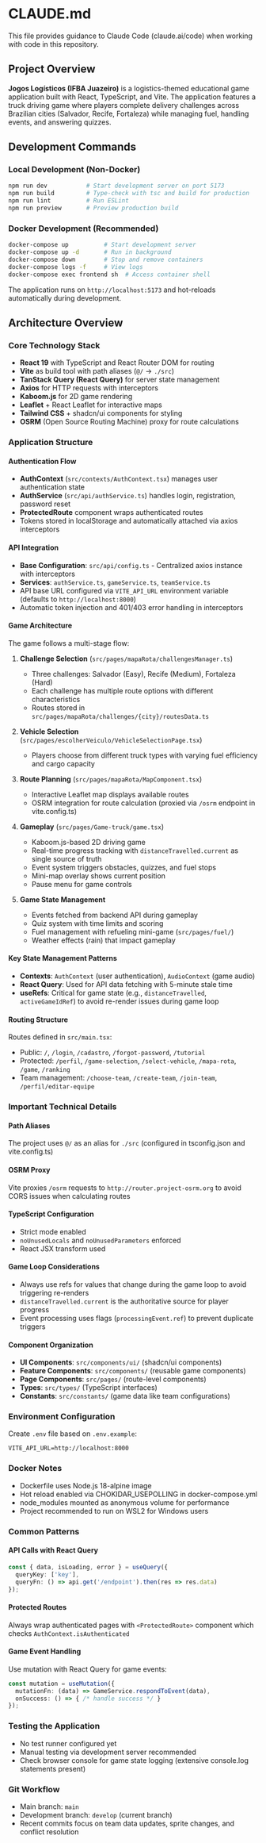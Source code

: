 # CLAUDE.md

This file provides guidance to Claude Code (claude.ai/code) when working with code in this repository.

## Project Overview

**Jogos Logísticos (IFBA Juazeiro)** is a logistics-themed educational game application built with React, TypeScript, and Vite. The application features a truck driving game where players complete delivery challenges across Brazilian cities (Salvador, Recife, Fortaleza) while managing fuel, handling events, and answering quizzes.

## Development Commands

### Local Development (Non-Docker)
```bash
npm run dev           # Start development server on port 5173
npm run build         # Type-check with tsc and build for production
npm run lint          # Run ESLint
npm run preview       # Preview production build
```

### Docker Development (Recommended)
```bash
docker-compose up          # Start development server
docker-compose up -d       # Run in background
docker-compose down        # Stop and remove containers
docker-compose logs -f     # View logs
docker-compose exec frontend sh  # Access container shell
```

The application runs on `http://localhost:5173` and hot-reloads automatically during development.

## Architecture Overview

### Core Technology Stack
- **React 19** with TypeScript and React Router DOM for routing
- **Vite** as build tool with path aliases (`@/` → `./src`)
- **TanStack Query (React Query)** for server state management
- **Axios** for HTTP requests with interceptors
- **Kaboom.js** for 2D game rendering
- **Leaflet** + React Leaflet for interactive maps
- **Tailwind CSS** + shadcn/ui components for styling
- **OSRM** (Open Source Routing Machine) proxy for route calculations

### Application Structure

#### Authentication Flow
- **AuthContext** (`src/contexts/AuthContext.tsx`) manages user authentication state
- **AuthService** (`src/api/authService.ts`) handles login, registration, password reset
- **ProtectedRoute** component wraps authenticated routes
- Tokens stored in localStorage and automatically attached via axios interceptors

#### API Integration
- **Base Configuration**: `src/api/config.ts` - Centralized axios instance with interceptors
- **Services**: `authService.ts`, `gameService.ts`, `teamService.ts`
- API base URL configured via `VITE_API_URL` environment variable (defaults to `http://localhost:8000`)
- Automatic token injection and 401/403 error handling in interceptors

#### Game Architecture
The game follows a multi-stage flow:

1. **Challenge Selection** (`src/pages/mapaRota/challengesManager.ts`)
   - Three challenges: Salvador (Easy), Recife (Medium), Fortaleza (Hard)
   - Each challenge has multiple route options with different characteristics
   - Routes stored in `src/pages/mapaRota/challenges/{city}/routesData.ts`

2. **Vehicle Selection** (`src/pages/escolherVeiculo/VehicleSelectionPage.tsx`)
   - Players choose from different truck types with varying fuel efficiency and cargo capacity

3. **Route Planning** (`src/pages/mapaRota/MapComponent.tsx`)
   - Interactive Leaflet map displays available routes
   - OSRM integration for route calculation (proxied via `/osrm` endpoint in vite.config.ts)

4. **Gameplay** (`src/pages/Game-truck/game.tsx`)
   - Kaboom.js-based 2D driving game
   - Real-time progress tracking with `distanceTravelled.current` as single source of truth
   - Event system triggers obstacles, quizzes, and fuel stops
   - Mini-map overlay shows current position
   - Pause menu for game controls

5. **Game State Management**
   - Events fetched from backend API during gameplay
   - Quiz system with time limits and scoring
   - Fuel management with refueling mini-game (`src/pages/fuel/`)
   - Weather effects (rain) that impact gameplay

#### Key State Management Patterns
- **Contexts**: `AuthContext` (user authentication), `AudioContext` (game audio)
- **React Query**: Used for API data fetching with 5-minute stale time
- **useRefs**: Critical for game state (e.g., `distanceTravelled`, `activeGameIdRef`) to avoid re-render issues during game loop

#### Routing Structure
Routes defined in `src/main.tsx`:
- Public: `/`, `/login`, `/cadastro`, `/forgot-password`, `/tutorial`
- Protected: `/perfil`, `/game-selection`, `/select-vehicle`, `/mapa-rota`, `/game`, `/ranking`
- Team management: `/choose-team`, `/create-team`, `/join-team`, `/perfil/editar-equipe`

### Important Technical Details

#### Path Aliases
The project uses `@/` as an alias for `./src` (configured in tsconfig.json and vite.config.ts)

#### OSRM Proxy
Vite proxies `/osrm` requests to `http://router.project-osrm.org` to avoid CORS issues when calculating routes

#### TypeScript Configuration
- Strict mode enabled
- `noUnusedLocals` and `noUnusedParameters` enforced
- React JSX transform used

#### Game Loop Considerations
- Always use refs for values that change during the game loop to avoid triggering re-renders
- `distanceTravelled.current` is the authoritative source for player progress
- Event processing uses flags (`processingEvent.ref`) to prevent duplicate triggers

#### Component Organization
- **UI Components**: `src/components/ui/` (shadcn/ui components)
- **Feature Components**: `src/components/` (reusable game components)
- **Page Components**: `src/pages/` (route-level components)
- **Types**: `src/types/` (TypeScript interfaces)
- **Constants**: `src/constants/` (game data like team configurations)

### Environment Configuration

Create `.env` file based on `.env.example`:
```
VITE_API_URL=http://localhost:8000
```

### Docker Notes
- Dockerfile uses Node.js 18-alpine image
- Hot reload enabled via CHOKIDAR_USEPOLLING in docker-compose.yml
- node_modules mounted as anonymous volume for performance
- Project recommended to run on WSL2 for Windows users

### Common Patterns

#### API Calls with React Query
```typescript
const { data, isLoading, error } = useQuery({
  queryKey: ['key'],
  queryFn: () => api.get('/endpoint').then(res => res.data)
});
```

#### Protected Routes
Always wrap authenticated pages with `<ProtectedRoute>` component which checks `AuthContext.isAuthenticated`

#### Game Event Handling
Use mutation with React Query for game events:
```typescript
const mutation = useMutation({
  mutationFn: (data) => GameService.respondToEvent(data),
  onSuccess: () => { /* handle success */ }
});
```

### Testing the Application
- No test runner configured yet
- Manual testing via development server recommended
- Check browser console for game state logging (extensive console.log statements present)

### Git Workflow
- Main branch: `main`
- Development branch: `develop` (current branch)
- Recent commits focus on team data updates, sprite changes, and conflict resolution
